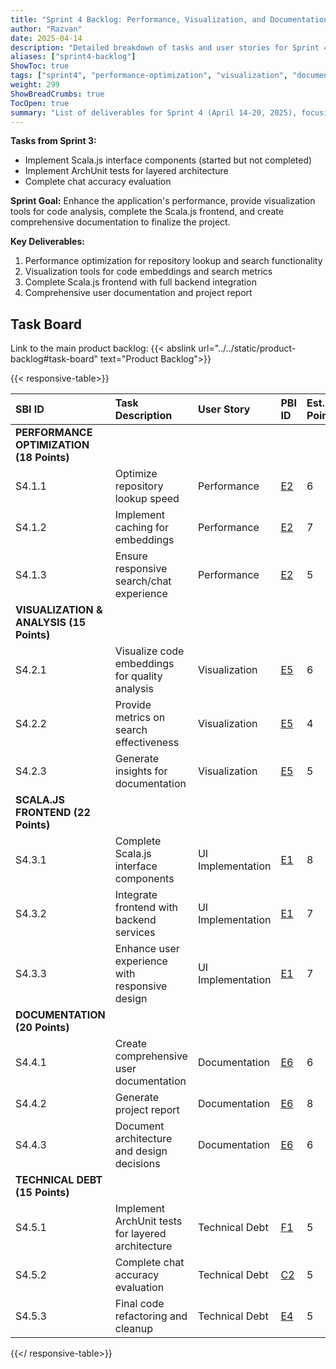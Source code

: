 ```yaml
---
title: "Sprint 4 Backlog: Performance, Visualization, and Documentation"
author: "Razvan"
date: 2025-04-14
description: "Detailed breakdown of tasks and user stories for Sprint 4's performance optimization, visualization features, and documentation"
aliases: ["sprint4-backlog"]
ShowToc: true
tags: ["sprint4", "performance-optimization", "visualization", "documentation", "scala-js"]
weight: 299
ShowBreadCrumbs: true
TocOpen: true
summary: "List of deliverables for Sprint 4 (April 14-20, 2025), focusing on performance optimization, visualization features, and documentation completion."
---
```



**Tasks from Sprint 3:**
- Implement Scala.js interface components (started but not completed)
- Implement ArchUnit tests for layered architecture
- Complete chat accuracy evaluation

**Sprint Goal:** Enhance the application's performance, provide visualization tools for code analysis, complete the Scala.js frontend, and create comprehensive documentation to finalize the project.

**Key Deliverables:**
1. Performance optimization for repository lookup and search functionality
2. Visualization tools for code embeddings and search metrics
3. Complete Scala.js frontend with full backend integration
4. Comprehensive user documentation and project report

## Task Board

Link to the main product backlog: {{< abslink url="../../static/product-backlog#task-board" text="Product Backlog">}}

{{< responsive-table>}}

| SBI ID                                   | Task Description                                  | User Story        | PBI ID                                           | Est. Points | Status         |
| :--------------------------------------- | :------------------------------------------------ | :---------------- | :----------------------------------------------- | :---------- | :------------- |
| **PERFORMANCE OPTIMIZATION (18 Points)** |                                                   |                   |                                                  |             |                |
| S4.1.1                                   | Optimize repository lookup speed                  | Performance       | [E2](../../static/product-backlog.md#task-board) | 6           | ✓ (config)     |
| S4.1.2                                   | Implement caching for embeddings                  | Performance       | [E2](../../static/product-backlog.md#task-board) | 7           | ✓              |
| S4.1.3                                   | Ensure responsive search/chat experience          | Performance       | [E2](../../static/product-backlog.md#task-board) | 5           | ✓ (status-bar) |
| **VISUALIZATION & ANALYSIS (15 Points)** |                                                   |                   |                                                  |             |                |
| S4.2.1                                   | Visualize code embeddings for quality analysis    | Visualization     | [E5](../../static/product-backlog.md#task-board) | 6           | ✓ (scatter)    |
| S4.2.2                                   | Provide metrics on search effectiveness           | Visualization     | [E5](../../static/product-backlog.md#task-board) | 4           | ✓ (pair-wise)  |
| S4.2.3                                   | Generate insights for documentation               | Visualization     | [E5](../../static/product-backlog.md#task-board) | 5           | ✓              |
| **SCALA.JS FRONTEND (22 Points)**        |                                                   |                   |                                                  |             |                |
| S4.3.1                                   | Complete Scala.js interface components            | UI Implementation | [E1](../../static/product-backlog.md#task-board) | 8           | ✓              |
| S4.3.2                                   | Integrate frontend with backend services          | UI Implementation | [E1](../../static/product-backlog.md#task-board) | 7           | ✓              |
| S4.3.3                                   | Enhance user experience with responsive design    | UI Implementation | [E1](../../static/product-backlog.md#task-board) | 7           | ✓              |
| **DOCUMENTATION (20 Points)**            |                                                   |                   |                                                  |             |                |
| S4.4.1                                   | Create comprehensive user documentation           | Documentation     | [E6](../../static/product-backlog.md#task-board) | 6           | ✓              |
| S4.4.2                                   | Generate project report                           | Documentation     | [E6](../../static/product-backlog.md#task-board) | 8           | ✓              |
| S4.4.3                                   | Document architecture and design decisions        | Documentation     | [E6](../../static/product-backlog.md#task-board) | 6           | ✓              |
| **TECHNICAL DEBT (15 Points)**           |                                                   |                   |                                                  |             |                |
| S4.5.1                                   | Implement ArchUnit tests for layered architecture | Technical Debt    | [F1](../../static/product-backlog.md#task-board) | 5           | ✓              |
| S4.5.2                                   | Complete chat accuracy evaluation                 | Technical Debt    | [C2](../../static/product-backlog.md#task-board) | 5           | ✓ (report)     |
| S4.5.3                                   | Final code refactoring and cleanup                | Technical Debt    | [E4](../../static/product-backlog.md#task-board) | 5           | ✓              |


{{</ responsive-table>}}
